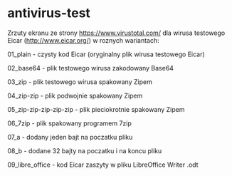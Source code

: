 # antivirus-test
Zrzuty ekranu ze strony https://www.virustotal.com/ dla wirusa testowego Eicar (http://www.eicar.org/) w roznych wariantach:

01_plain - czysty kod Eicar (oryginalny plik wirusa testowego Eicar)

02_base64 - plik testowego wirusa zakodowany Base64

03_zip - plik testowego wirusa spakowany Zipem

04_zip-zip - plik podwojnie spakowany Zipem

05_zip-zip-zip-zip-zip - plik pieciokrotnie spakowany Zipem

06_7zip - plik spakowany programem 7zip

07_a - dodany jeden bajt na poczatku pliku

08_b - dodane 32 bajty na poczatku i na koncu pliku

09_libre_office - kod Eicar zaszyty w pliku LibreOffice Writer .odt
